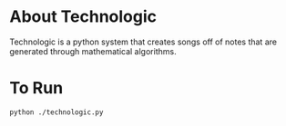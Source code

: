 About Technologic
========

Technologic is a python system that creates songs off of notes that are generated through mathematical algorithms.


To Run
========
```bash
python ./technologic.py
```
